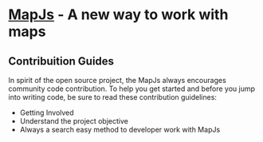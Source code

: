 <h1><a href='http://raphamorim.com/mapjs' target='_blank'>MapJs</a> - A new way to work with maps</h1>
<h2>Contribuition Guides</h2>
In spirit of the open source project, the MapJs always encourages community code contribution. To help you get started and before you jump into writing code, be sure to read these contribution guidelines: <br/>
<ul>
<li>Getting Involved</li>
<li>Understand the project objective</li>
<li>Always a search easy method to developer work with MapJs</li>
</ul>
<br/><br/>


